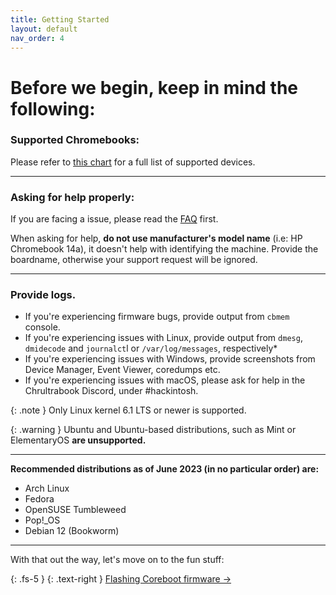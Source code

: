 ```yaml
---
title: Getting Started
layout: default
nav_order: 4
---
```


# Before we begin, keep in mind the following:


### Supported Chromebooks:

Please refer to [this chart](supported-devices.html) for a full list of supported devices.

-------------

### Asking for help properly:
If you are facing a issue, please read the [FAQ](faq.html) first.

When asking for help, **do not use manufacturer's model name** (i.e: HP Chromebook 14a), it doesn't help with identifying the machine. Provide the boardname, otherwise your support request will be ignored.

--------------

### Provide logs.

* If you're experiencing firmware bugs, provide output from `cbmem` console.
* If you're experiencing issues with Linux, provide output from `dmesg`, `dmidecode` and `journalct`l or `/var/log/messages`, respectively*
* If you're experiencing issues with Windows, provide screenshots from Device Manager, Event Viewer, coredumps etc.
* If you're experiencing issues with macOS, please ask for help in the Chrultrabook Discord, under #hackintosh. 

{: .note }
Only Linux kernel 6.1 LTS or newer is supported.

{: .warning }
Ubuntu and Ubuntu-based distributions, such as Mint or ElementaryOS **are unsupported.**

--------------

**Recommended distributions as of June 2023 (in no particular order) are:**

* Arch Linux
* Fedora
* OpenSUSE Tumbleweed
* Pop!_OS
* Debian 12 (Bookworm)

----------------

With that out the way, let's move on to the fun stuff:

{: .fs-5 }
{: .text-right }
[Flashing Coreboot firmware →](firmware.html) 
